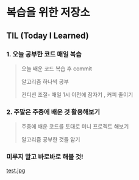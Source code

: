 # 복습을 위한 저장소

## TIL (Today I Learned)

### 1. 오늘 공부한 코드 매일 복습

>  오늘 배운 코드 복습 후 commit
>
>  알고리즘 하나씩 공부
>
>  컨디션 조절- 매일 1시 이전에 잠자기 , 커피 줄이기



### 2. 주말은 주중에 배운 것 활용해보기

> 주중에 배운 코드를 토대로 미니 프로젝트 해보기
>
> 알고리즘 공부한 것들 암기



### 미루지 말고 바로바로 해볼 것!



[test.jpg](https://user-images.githubusercontent.com/67589849/98694286-9b359e80-23b4-11eb-89c0-e405e4d2a616.jpg)
